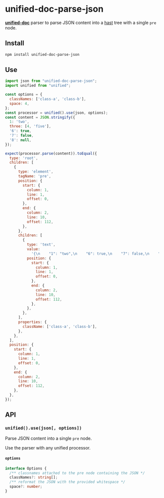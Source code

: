 # unified-doc-parse-json

[**unified-doc**][unified-doc] parser to parse JSON content into a [hast][hast] tree with a single `pre` node.

## Install

```sh
npm install unified-doc-parse-json
```

## Use

```js
import json from "unified-doc-parse-json";
import unified from "unified";

const options = {
  classNames: ['class-a', 'class-b'],
  space: 4,
};
const processor = unified().use(json, options);
const content = JSON.stringify({
  1: 'two',
  three: [4, 'five'],
  '6': true,
  '7': false,
  '8': null,
});

expect(processor.parse(content)).toEqual({
  type: 'root',
  children: [
    {
      type: 'element',
      tagName: 'pre',
      position: {
        start: {
          column: 1,
          line: 1,
          offset: 0,
        },
        end: {
          column: 2,
          line: 10,
          offset: 112,
        },
      },
      children: [
        {
          type: 'text',
          value:
            '{\n    "1": "two",\n    "6": true,\n    "7": false,\n    "8": null,\n    "three": [\n        4,\n        "five"\n    ]\n}',
          position: {
            start: {
              column: 1,
              line: 1,
              offset: 0,
            },
            end: {
              column: 2,
              line: 10,
              offset: 112,
            },
          },
        },
      ],
      properties: {
        className: ['class-a', 'class-b'],
      },
    },
  ],
  position: {
    start: {
      column: 1,
      line: 1,
      offset: 0,
    },
    end: {
      column: 2,
      line: 10,
      offset: 112,
    },
  },
});
```

## API

### `unified().use(json[, options])`

Parse JSON content into a single `pre` node.

Use the parser with any unified processor.

#### `options`

```ts
interface Options {
  /** classnames attached to the pre node containing the JSON */
  classNames?: string[];
  /** reformat the JSON with the provided whitespace */
  space?: number;
}
```

<!-- Definitions -->
[hast]: https://github.com/syntax-tree/hast
[unified-doc]: https://github.com/unified-doc/unified-doc
